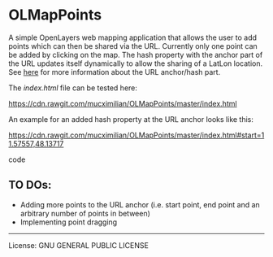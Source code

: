 # OLMapPoints
A simple OpenLayers web mapping application that allows the user to add points which can then be shared via the URL. Currently only one point can be added by clicking on the map. The hash property with the anchor part of the URL updates itself dynamically to allow the sharing of a LatLon location. See [here](http://www.w3schools.com/jsref/obj_location.asp) for more information about the URL anchor/hash part.

The *index.html* file can be tested here:

   https://cdn.rawgit.com/mucximilian/OLMapPoints/master/index.html

An example for an added hash property at the URL anchor looks like this:

https://cdn.rawgit.com/mucximilian/OLMapPoints/master/index.html#start=11.57557,48.13717

   code

## TO DOs:
* Adding more points to the URL anchor (i.e. start point, end point and an arbitrary number of points in between)
* Implementing point dragging

* * *
License: GNU GENERAL PUBLIC LICENSE
